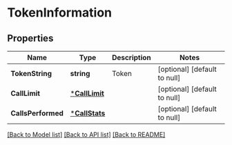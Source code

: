 # TokenInformation

## Properties
Name | Type | Description | Notes
------------ | ------------- | ------------- | -------------
**TokenString** | **string** | Token | [optional] [default to null]
**CallLimit** | [***CallLimit**](CallLimit.md) |  | [optional] [default to null]
**CallsPerformed** | [***CallStats**](CallStats.md) |  | [optional] [default to null]

[[Back to Model list]](../README.md#documentation-for-models) [[Back to API list]](../README.md#documentation-for-api-endpoints) [[Back to README]](../README.md)

